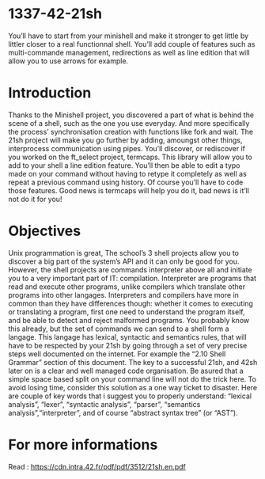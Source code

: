 # 1337-42-21sh
You’ll have to start from your minishell and make it stronger to get little by
littler closer to a real functionnal shell. You’ll add couple of features such as
multi-commande management, redirections as well as line edition that will allow you to
use arrows for example.

# Introduction
Thanks to the Minishell project, you discovered a part of what is behind the scene of a
shell, such as the one you use everyday. And more specifically the process’ synchronisation creation with functions like fork and wait.
The 21sh project will make you go further by adding, amoungst other things, interprocess communication using pipes.
You’ll discover, or rediscover if you worked on the ft_select project, termcaps. This
library will allow you to add to your shell a line edition feature. You’ll then be able to
edit a typo made on your command without having to retype it completely as well as
repeat a previous command using history. Of course you’ll have to code those features.
Good news is termcaps will help you do it, bad news is it’ll not do it for you!

# Objectives
Unix programmation is great, The school’s 3 shell projects allow you to discover a big
part of the system’s API and it can only be good for you.
However, the shell projects are commands interpreter above all and initiate you to a
very important part of IT: compilation. Interpreter are programs that read and execute
other programs, unlike compilers which translate other programs into other langages.
Interpreters and compilers have more in common than they have differences though:
whether it comes to executing or translating a program, first one need to understand the
program itself, and be able to detect and reject malformed programs.
You probably know this already, but the set of commands we can send to a shell form
a langage. This langage has lexical, syntactic and semantics rules, that will have to be
respected by your 21sh by going through a set of very precise steps well documented on
the internet. For example the “2.10 Shell Grammar” section of this document.
The key to a successful 21sh, and 42sh later on is a clear and well managed code
organisation. Be asured that a simple space based split on your command line will not
do the trick here. To avoid losing time, consider this solution as a one way ticket to
disaster.
Here are couple of key words that i suggest you to properly understand: “lexical
analysis”, “lexer”, “syntactic analysis”, “parser”, “semantics analysis”,“interpreter”, and
of course “abstract syntax tree” (or “AST”).

# For more informations
Read : https://cdn.intra.42.fr/pdf/pdf/3512/21sh.en.pdf
